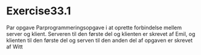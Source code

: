 # Exercise33.1
Par opgave
Parprogrammeringsopgave i at oprette forbindelse mellem server og klient. Serveren til den første del og klienten er skrevet af Emil,
og klienten til den første del og serven til den anden del af opgaven er skrevet af Witt
